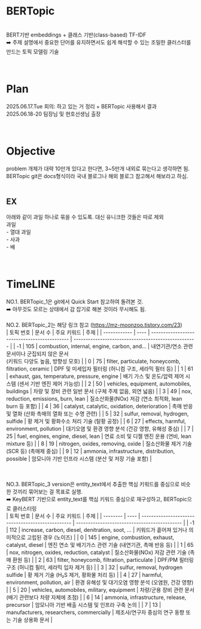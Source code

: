 # **BERTopic**
<br>BERT기반 embeddings + 클래스 기반(class-based) TF-IDF
<br>➡️ 주제 설명에서 중요한 단어를 유지하면서도 쉽게 해석할 수 있는 조밀한 클러스터를 만드는 토픽 모델링 기술
<br>
<br>
<br>

# **Plan**
2025.06.17.Tue 회의: 하고 있는 거 정리 + BERTopic 사용해서 결과
<br>2025.06.18-20  팀장님 및 현호선생님 출장
<br>
<br>
<br>


# **Objective**
problem 개체가 대략 10만개 있다고 한다면, 3~5만개 내외로 묶는다고 생각하면 됨.
BERTopic git은 docs형식이라 국내 블로그나 해외 블로그 참고해서 해보라고 하심.
<br>
<br>

## EX
아래와 같이 과일 하나로 묶을 수 있도록. 대신 유니크한 것들은 따로 제외
<br> 과일
<br> - 열대 과일
<br> - 사과
<br> - 배
<br>
<br>
<br>

# **TimeLINE**
NO.1. BERTopic_1은 git에서 Quick Start 참고하여 돌려본 것.
<br>➡️ 아무것도 모르는 상태에서 감 잡기로 해본 것이라 무시해도 됨.
<br>
<br>NO.2. BERTopic_2는 해당 링크 참고 (https://mz-moonzoo.tistory.com/23)
<br>
| 토픽 번호    | 문서 수 | 주요 키워드                                 | 주제                                           |
| ------------ | ---- | -------------------------------------------- | --------------------------------------------------- |
| -1    | 105  | combustion, internal, engine, carbon, and...        | 내연기관/연소 관련 문서이나 군집되지 않은 문서 <br> (키워드 다양도 높음, 방향성 모호) |
| 0     | 75   | filter, particulate, honeycomb, filtration, ceramic | DPF 및 미세입자 필터링 (허니컴 구조, 세라믹 필터 등)               |
| 1     | 61   | exhaust, gas, temperature, pressure, engine         | 배기 가스 및 온도/압력 제어 시스템 (센서 기반 엔진 제어 가능성)          |
| 2     | 50   | vehicles, equipment, automobiles, buildings         | 차량 및 장비 관련 일반 문서 (구체 주제 없음, 외연 넓음)              |
| 3     | 49   | nox, reduction, emissions, burn, lean               | 질소산화물(NOx) 저감 (연소 최적화, lean burn 등 포함)          |
| 4     | 36   | catalyst, catalytic, oxidation, deterioration       | 촉매 반응 및 열화 (산화 촉매의 열화 또는 수명 관련)                 |
| 5     | 32   | sulfur, removal, hydrogen, sulfide                  | 황 제거 및 황화수소 처리 기술 (탈황 공정)                       |
| 6     | 27   | effects, harmful, environment, pollution            | 대기오염 및 환경 영향 분석 (건강 영향, 유해성 중심)                 |
| 7     | 25   | fuel, engines, engine, diesel, lean                 | 연료 소비 및 디젤 엔진 운용 (연비, lean mixture 등)           |
| 8     | 19   | nitrogen, oxides, removing, oxide                   | 질소산화물 제거 기술 (SCR 등) (촉매제 중심)                    |
| 9     | 12   | ammonia, infrastructure, distribution, possible     | 암모니아 기반 인프라 시스템 (분산 및 저장 기술 포함)                 |

<br>
<br>NO.3. BERTopic_3 version은 entity_text에서 추출한 핵심 키워드를 중심으로 비슷한 것끼리 묶어보는 걸 목표로 실행.
<br>➡️ KeyBERT 기반으로 entity_text를 핵심 키워드 중심으로 재구성하고, BERTopic으로 클러스터링
<br>
| 토픽 번호 | 문서 수 | 주요 키워드                                     | 주제                                  |
| -------- | ---- | ------------------------------------------------- | -------------------------------------------- |
| -1       | 112  | increase, carbon, diesel, denitration, soot, ... | 키워드가 흩어져 있거나 의미적으로 고립된 경우 (노이즈) |
| 0        | 145  | engine, combustion, exhaust, catalyst, diesel    | 엔진 연소 및 배기가스 관련 기술 (내연기관, 촉매 반응 등)       |
| 1        | 65   | nox, nitrogen, oxides, reduction, catalyst       | 질소산화물(NOx) 저감 관련 기술 (촉매 환원 등)            |
| 2        | 63   | filter, honeycomb, filtration, particulate       | DPF/PM 필터링 구조 (허니컴 필터, 세라믹 입자 제거 등)      |
| 3        | 32   | sulfur, removal, hydrogen sulfide                | 황 제거 기술 (H₂S 제거, 황화물 처리 등)               |
| 4        | 27   | harmful, environment, pollution, air             | 환경 유해성 및 대기오염 영향 분석 (오염원, 건강 영향)         |
| 5        | 20   | vehicles, automobiles, military, equipment       | 차량/군용 장비 관련 문서 (배기 관련보다 차량 자체에 초점)       |
| 6        | 14   | ammonia, infrastructure, release, precursor      | 암모니아 기반 배출 시스템 및 인프라 구축 논의               |
| 7        | 13   | manufacturers, researchers, commercially         | 제조사/연구자 중심의 연구 동향 또는 기술 상용화 문서           |
